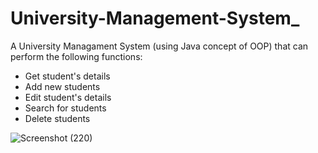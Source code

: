 # University-Management-System_

A University Managament System (using Java concept of OOP) that can perform the following functions:

- Get student's details
- Add new students
- Edit student's details
- Search for students
- Delete students





![Screenshot (220)](https://user-images.githubusercontent.com/105228881/196657553-da5c2bb9-de02-468b-8ea3-78d0ed6dd0fb.png)

